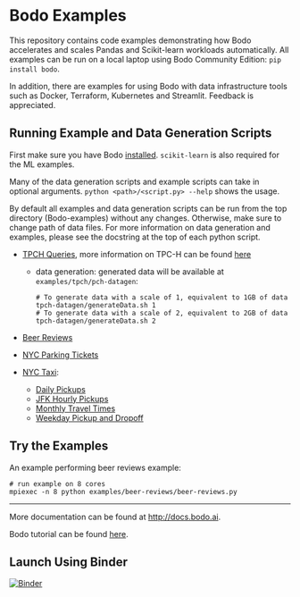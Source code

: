 # Bodo Examples

This repository contains code examples demonstrating how Bodo accelerates and scales
Pandas and Scikit-learn workloads automatically. All examples can be run on a local laptop
using Bodo Community Edition: `pip install bodo`.

In addition, there are examples for using Bodo with data infrastructure tools such as Docker, Terraform, Kubernetes and Streamlit.
Feedback is appreciated.


## Running Example and Data Generation Scripts

First make sure you have Bodo [installed](https://docs.bodo.ai/installation_and_setup/install).
`scikit-learn` is also required for the ML examples.

Many of the data generation scripts and example scripts can take in optional arguments. 
`python <path>/<script.py> --help` shows the usage.

By default all examples and data generation scripts can be run from the
top directory (Bodo-examples) without any changes.
Otherwise, make sure to change path of data files.
For more information on data generation and examples,
please see the docstring at the top of each python script.

- [TPCH Queries](https://github.com/Bodo-inc/Bodo-examples/tree/master/examples/tpch), more information on TPC-H can be found [here](http://www.tpc.org/tpch/)
  - data generation: generated data will be available at `examples/tpch/pch-datagen`:
  
        # To generate data with a scale of 1, equivalent to 1GB of data
        tpch-datagen/generateData.sh 1
        # To generate data with a scale of 2, equivalent to 2GB of data
        tpch-datagen/generateData.sh 2

- [Beer Reviews](examples/beer-reviews/beer-reviews.py)

- [NYC Parking Tickets](examples/nyc-parking/nyc-parking.py)

- [NYC Taxi](examples/nyc-taxi):
    - [Daily Pickups](examples/nyc-taxi/get_daily_pickups.py)
    - [JFK Hourly Pickups](examples/nyc-taxi/jfk_hourly_pickups.py)
    - [Monthly Travel Times](examples/nyc-taxi/monthly_taxi_travel_times.py)
    - [Weekday Pickup and Dropoff](examples/nyc-taxi/weekday_taxi_trips_by_pickup_and_dropoff.py)

## Try the Examples

An example performing beer reviews example:

    # run example on 8 cores
    mpiexec -n 8 python examples/beer-reviews/beer-reviews.py


---------------------------
More documentation can be found at http://docs.bodo.ai.

Bodo tutorial can be found [here](https://github.com/Bodo-inc/Bodo-tutorial).


## Launch Using Binder

[![Binder](https://mybinder.org/badge_logo.svg)](https://mybinder.org/v2/gh/Bodo-inc/Bodo-examples/HEAD)
